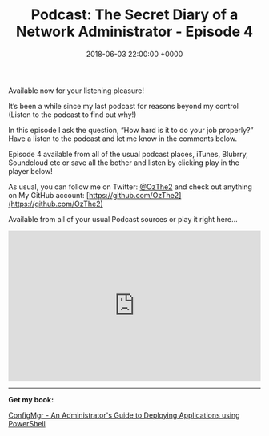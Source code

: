 ﻿---
layout: post
title:  "Podcast: The Secret Diary of a Network Administrator - Episode 4"
date:   2018-06-03 22:00:00 +0000
categories: Podcast
tags: [podcast,configmgr,powershell]
---
Available now for your listening pleasure!

It’s been a while since my last podcast for reasons beyond my control (Listen to the podcast to find out why!)

In this episode I ask the question, “How hard is it to do your job properly?” Have a listen to the podcast and let me know in the comments below.

Episode 4 available from all of the usual podcast places, iTunes, Blubrry, Soundcloud etc or save all the bother and listen by clicking play in the player below!

As usual, you can follow me on Twitter: [@OzThe2](https://twitter.com/ozthe2) and check out anything on My GitHub account: [https://github.com/OzThe2](https://github.com/OzThe2)

Available from all of your usual Podcast sources or play it right here...

<iframe width="100%" height="300" scrolling="no" frameborder="no" allow="autoplay" src="https://w.soundcloud.com/player/?url=https%3A//api.soundcloud.com/tracks/453130074&color=%23b4b4b4&auto_play=false&hide_related=false&show_comments=true&show_user=true&show_reposts=false&show_teaser=true&visual=true"></iframe>

---

**Get my book:**

[ConfigMgr - An Administrator's Guide to Deploying Applications using PowerShell](https://leanpub.com/configmgr-DeployUsingPS)